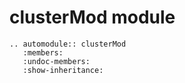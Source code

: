 # clusterMod module

```{eval-rst}
.. automodule:: clusterMod
   :members:
   :undoc-members:
   :show-inheritance:
```
